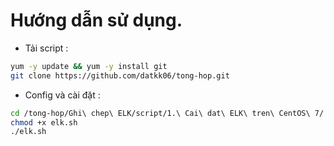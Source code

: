 # Hướng dẫn sử dụng.

- Tải script :

```sh
yum -y update && yum -y install git
git clone https://github.com/datkk06/tong-hop.git
```

- Config và cài đặt :

```sh
cd /tong-hop/Ghi\ chep\ ELK/script/1.\ Cai\ dat\ ELK\ tren\ CentOS\ 7/
chmod +x elk.sh
./elk.sh
```